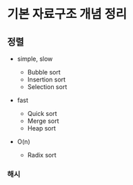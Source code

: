 # 기본 자료구조 개념 정리



## 정렬

- simple, slow

  - Bubble sort
  - Insertion sort
  - Selection sort

- fast

  - Quick sort
  - Merge sort
  - Heap sort

- O(n)

  - Radix sort

### 해시